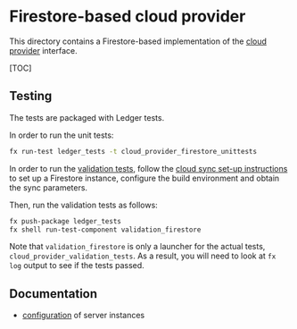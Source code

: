# Firestore-based cloud provider

This directory contains a Firestore-based implementation of the [cloud provider]
interface.

[TOC]

## Testing

The tests are packaged with Ledger tests.

In order to run the unit tests:

```sh
fx run-test ledger_tests -t cloud_provider_firestore_unittests
```

In order to run the [validation tests], follow the [cloud sync set-up
instructions] to set up a Firestore instance, configure the build environment
and obtain the sync parameters.

Then, run the validation tests as follows:

```sh
fx push-package ledger_tests
fx shell run-test-component validation_firestore
```

Note that `validation_firestore` is only a launcher for the actual tests,
`cloud_provider_validation_tests`. As a result, you will need to look at `fx
log` output to see if the tests passed.

## Documentation

 - [configuration](docs/configuration.md) of server instances

[cloud provider]: /peridot/public/fidl/fuchsia.ledger.cloud/cloud_provider.fidl
[cloud sync set-up instructions]: /src/ledger/docs/testing.md#cloud-sync
[validation tests]: /peridot/public/lib/cloud_provider/validation/README.md
